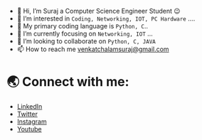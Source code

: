 - 👋 Hi, I’m Suraj a Computer Science Engineer Student 😉
- 👀 I’m interested in `Coding, Networking, IOT, PC Hardware` ....
- 🚀 My primary coding language is `Python, C`..
- 🌱 I’m currently focusing on `Networking, IOT` ...
- 💞️ I’m looking to collaborate on `Python, C, JAVA`
- 📫 How to reach me venkatchalamsuraj@gmail.com


# 🌏 Connect with me:


- [LinkedIn](https://www.linkedin.com/in/surajvenkatachalam)
- [Twitter](https://twitter.com/knowmoreytb)
- [Instagram](https://instagram.com/_suraj_km)
- [Youtube](https://www.youtube.com/knowmoreytb)


<!---
suraj-dev-01/suraj-dev-01 is a ✨ special ✨ repository because its `README.md` (this file) appears on your GitHub profile.
You can click the Preview link to take a look at your changes.
--->
